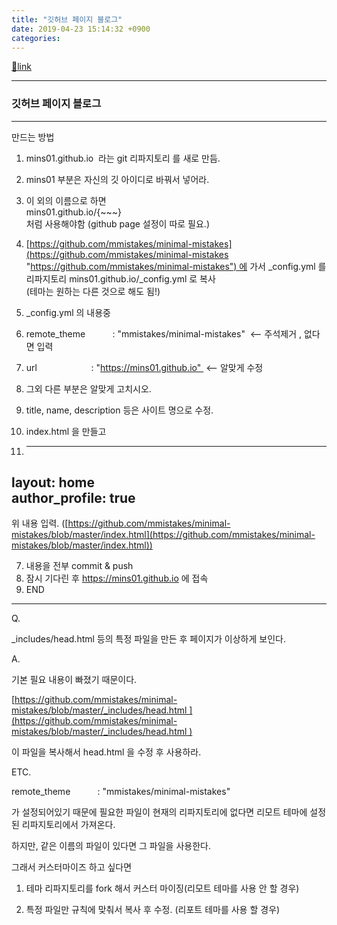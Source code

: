 ```yaml
---
title: "깃허브 페이지 블로그"
date: 2019-04-23 15:14:32 +0900
categories: 
---
```

[🔗link](http://www.mins01.com/mh/tech/read/1275)
***


### 깃허브 페이지 블로그

  
- - - - - -

만드는 방법

1. mins01.github.io  라는 git 리파지토리 를 새로 만듬.
1. mins01 부분은 자신의 깃 아이디로 바꿔서 넣어라.
2. 이 외의 이름으로 하면   
mins01.github.io/{~~~}  
처럼 사용해야함 (github page 설정이 따로 필요.)

3. [https://github.com/mmistakes/minimal-mistakes](https://github.com/mmistakes/minimal-mistakes "https://github.com/mmistakes/minimal-mistakes") 에 가서 _config.yml 를  
리파지토리 mins01.github.io/_config.yml 로 복사  
(테마는 원하는 다른 것으로 해도 됨!)
4. _config.yml 의 내용중  
1. remote_theme           : "mmistakes/minimal-mistakes"  &lt;-- 주석제거 , 없다면 입력
2. url                      : "https://mins01.github.io"  &lt;-- 알맞게 수정
3. 그외 다른 부분은 알맞게 고치시오.
1. title, name, description 등은 사이트 명으로 수정.



5. index.html 을 만들고
1. ---  
layout: home  
author_profile: true  
---  
위 내용 입력. ([https://github.com/mmistakes/minimal-mistakes/blob/master/index.html](https://github.com/mmistakes/minimal-mistakes/blob/master/index.html))

7. 내용을 전부 commit &amp; push
8. 잠시 기다린 후 https://mins01.github.io 에 접속
9. END

- - - - - -

Q. 

_includes/head.html 등의 특정 파일을 만든 후 페이지가 이상하게 보인다.

  


A. 

기본 필요 내용이 빠졌기 때문이다.

[https://github.com/mmistakes/minimal-mistakes/blob/master/_includes/head.html ](https://github.com/mmistakes/minimal-mistakes/blob/master/_includes/head.html )

이 파일을 복사해서 head.html 을 수정 후 사용하라.

  


ETC.

remote_theme           : "mmistakes/minimal-mistakes"

가 설정되어있기 때문에 필요한 파일이 현재의 리파지토리에 없다면 리모트 테마에 설정된 리파지토리에서 가져온다.

하지만, 같은 이름의 파일이 있다면 그 파일을 사용한다.

  


그래서 커스터마이즈 하고 싶다면 

1. 테마 리파지토리를 fork 해서 커스터 마이징(리모트 테마를 사용 안 할 경우)

2. 특정 파일만 규칙에 맞춰서 복사 후 수정. (리포트 테마를 사용 할 경우)

  

